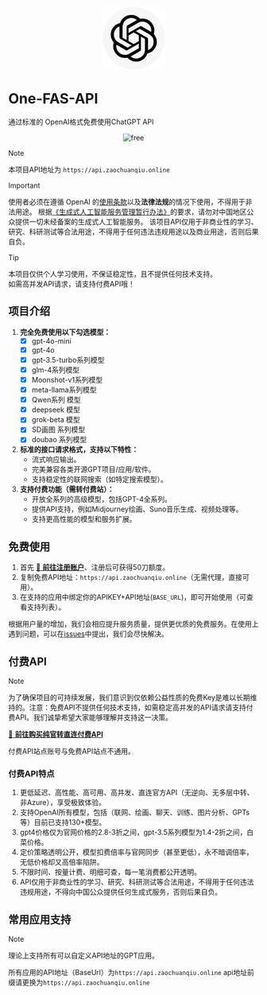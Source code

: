 <p align="center">
  <a href="https://github.com/qwq202/One-FAS-API"><img src="./img/R-C%2087.png" width="125" height="125" alt="free-chatgpt-api logo"></a>
</p>

# One-FAS-API

通过标准的 OpenAI格式免费使用ChatGPT API

<p align="center">
  <img src="https://img.shields.io/badge/FREE-100%25-green_blue" alt="free">
</p>

> [!NOTE]
> 本项目API地址为 `https://api.zaochuanqiu.online` 

> [!IMPORTANT]
> 使用者必须在遵循 OpenAI 的[使用条款](https://openai.com/policies/terms-of-use)以及**法律法规**的情况下使用，不得用于非法用途。
> 根据[《生成式人工智能服务管理暂行办法》](http://www.cac.gov.cn/2023-07/13/c_1690898327029107.htm)的要求，请勿对中国地区公众提供一切未经备案的生成式人工智能服务。
> 该项目API仅用于非商业性的学习、研究、科研测试等合法用途，不得用于任何违法违规用途以及商业用途，否则后果自负。

> [!TIP]
> 本项目仅供个人学习使用，不保证稳定性，且不提供任何技术支持。    
> 如需高并发API请求，请支持付费API哦！

## 项目介绍

1. **完全免费使用以下勾选模型：**
   + [x] gpt-4o-mini  
   + [x] gpt-4o
   + [x] gpt-3.5-turbo系列模型
   + [x] glm-4系列模型  
   + [x] Moonshot-v1系列模型  
   + [x] meta-llama系列模型
   + [x] Qwen系列 模型
   + [x] deepseek 模型
   + [x] grok-beta 模型
   + [x] SD画图 系列模型
   + [x] doubao 系列模型
2. **标准的接口请求格式，支持以下特性：**
   - 流式响应输出。  
   - 完美兼容各类开源GPT项目/应用/软件。  
   - 支持稳定性的联网搜索（如特定搜索模型）。  
3. **支持付费功能（需转付费站）：**
   - 开放全系列的高级模型，包括GPT-4全系列。  
   - 提供API支持，例如Midjourney绘画、Suno音乐生成、视频处理等。  
   - 支持更高性能的模型和服务扩展。  

## 免费使用

1. 首先 [🚀 **前往注册账户**](https://api.zaochuanqiu.online)、注册后可获得50刀额度。
2. 复制免费API地址：`https://api.zaochuanqiu.online`（无需代理，直接可用）。
3. 在支持的应用中绑定你的APIKEY+API地址(`BASE_URL`)，即可开始使用（可查看支持列表）。

根据用户量的增加，我们会相应提升服务质量，提供更优质的免费服务。在使用上遇到问题，可以在[issues](https://github.com/qwq202/One-FAS-API/issues)中提出，我们会尽快解决。

## 付费API

> [!NOTE]
> 为了确保项目的可持续发展，我们意识到仅依赖公益性质的免费Key是难以长期维持的。注意：免费API不提供任何技术支持，如需稳定高并发的API请求请支持付费API。我们诚挚希望大家能够理解并支持这一决策。
> 
> [🚀 **前往购买纯官转直连付费API**](https://key.qunqin.org) 
> 
> 付费API站点账号与免费API站点不通用。

### 付费API特点

1. 更低延迟、高性能、高可用、高并发、直连官方API（无逆向、无多层中转、非Azure），享受极致体验。
2. 支持OpenAI所有模型，包括（联网、绘画、聊天、训练、图片分析、GPTs等）目前已支持130+模型。
3. gpt4价格仅为官网价格的2.8-3折之间，gpt-3.5系列模型为1.4-2折之间，白菜价格。
4. 定价策略透明公开，模型扣费倍率与官网同步（甚至更低），永不暗调倍率，无低价格却又高倍率陷阱。
5. 不限时间、按量计费、明细可查，每一笔消费都公开透明。
6. API仅用于非商业性的学习、研究、科研测试等合法用途，不得用于任何违法违规用途，不得向中国公众提供任何生成式服务，否则后果自负。

## 常用应用支持

> [!NOTE]
> 理论上支持所有可以自定义API地址的GPT应用。
>
> 所有应用的API地址（BaseUrl）为`https://api.zaochuanqiu.online`
> api地址前缀请更换为`https://api.zaochuanqiu.online`
